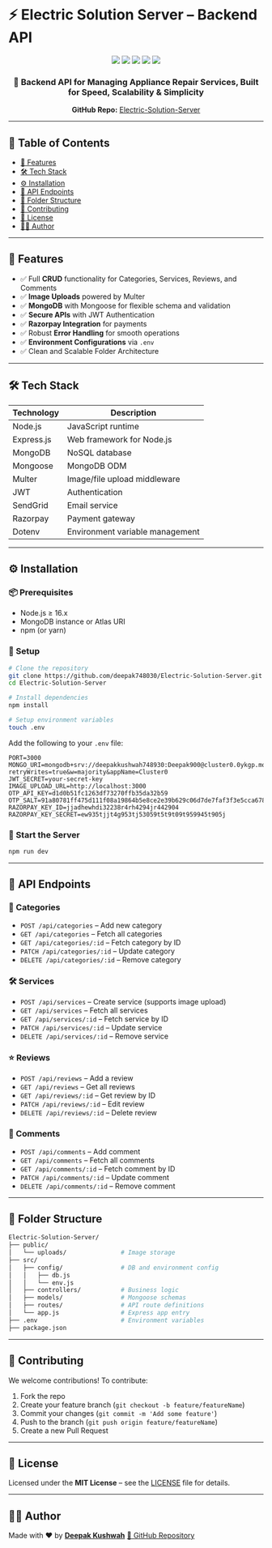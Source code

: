 
# ⚡ Electric Solution Server – Backend API

<div align="center">
  <img src="https://img.shields.io/badge/Node.js-339933?style=for-the-badge&logo=node.js&logoColor=white" />
  <img src="https://img.shields.io/badge/Express.js-000000?style=for-the-badge&logo=express&logoColor=white" />
  <img src="https://img.shields.io/badge/MongoDB-4EA94B?style=for-the-badge&logo=mongodb&logoColor=white" />
  <img src="https://img.shields.io/badge/Multer-FCA121?style=for-the-badge&logo=upload&logoColor=white" />
  <img src="https://img.shields.io/badge/SendGrid-00B2FF?style=for-the-badge&logo=sendgrid&logoColor=white" />
</div>

<div align="center">
  <h3>🔧 Backend API for Managing Appliance Repair Services, Built for Speed, Scalability & Simplicity</h3>
  <p><strong>GitHub Repo:</strong> <a href="https://github.com/deepak748030/Electric-Solution-Server.git">Electric-Solution-Server</a></p>
</div>

---

## 📖 Table of Contents

* [🚀 Features](#-features)
* [🛠 Tech Stack](#-tech-stack)
* [⚙️ Installation](#️-installation)
* [📡 API Endpoints](#-api-endpoints)
* [📁 Folder Structure](#-folder-structure)
* [🤝 Contributing](#-contributing)
* [📄 License](#-license)
* [👨‍💻 Author](#-author)

---

## 🚀 Features

* ✅ Full **CRUD** functionality for Categories, Services, Reviews, and Comments
* ✅ **Image Uploads** powered by Multer
* ✅ **MongoDB** with Mongoose for flexible schema and validation
* ✅ **Secure APIs** with JWT Authentication
* ✅ **Razorpay Integration** for payments
* ✅ Robust **Error Handling** for smooth operations
* ✅ **Environment Configurations** via `.env`
* ✅ Clean and Scalable Folder Architecture

---

## 🛠 Tech Stack

| Technology | Description                     |
| ---------- | ------------------------------- |
| Node.js    | JavaScript runtime              |
| Express.js | Web framework for Node.js       |
| MongoDB    | NoSQL database                  |
| Mongoose   | MongoDB ODM                     |
| Multer     | Image/file upload middleware    |
| JWT        | Authentication                  |
| SendGrid   | Email service                   |
| Razorpay   | Payment gateway                 |
| Dotenv     | Environment variable management |

---

## ⚙️ Installation

### 📦 Prerequisites

* Node.js ≥ 16.x
* MongoDB instance or Atlas URI
* npm (or yarn)

### 🔧 Setup

```bash
# Clone the repository
git clone https://github.com/deepak748030/Electric-Solution-Server.git
cd Electric-Solution-Server

# Install dependencies
npm install

# Setup environment variables
touch .env
```

Add the following to your `.env` file:

```env
PORT=3000
MONGO_URI=mongodb+srv://deepakkushwah748930:Deepak900@cluster0.0ykgp.mongodb.net/?retryWrites=true&w=majority&appName=Cluster0
JWT_SECRET=your-secret-key
IMAGE_UPLOAD_URL=http://localhost:3000
OTP_API_KEY=d1d0b51fc1263df73270ffb35da32b59
OTP_SALT=91a80781ff475d111f08a19864b5e8ce2e39b629c06d7de7faf3f3e5cca678fd
RAZORPAY_KEY_ID=jjadhewhdi32238r4rh4294jr442904
RAZORPAY_KEY_SECRET=ew935tjjt4g953tj53059t5t9t09t959945t905j
```

### 🚀 Start the Server

```bash
npm run dev
```

---

## 📡 API Endpoints

### 🔖 Categories

* `POST /api/categories` – Add new category
* `GET /api/categories` – Fetch all categories
* `GET /api/categories/:id` – Fetch category by ID
* `PATCH /api/categories/:id` – Update category
* `DELETE /api/categories/:id` – Remove category

### 🛠 Services

* `POST /api/services` – Create service (supports image upload)
* `GET /api/services` – Fetch all services
* `GET /api/services/:id` – Fetch service by ID
* `PATCH /api/services/:id` – Update service
* `DELETE /api/services/:id` – Remove service

### ⭐ Reviews

* `POST /api/reviews` – Add a review
* `GET /api/reviews` – Get all reviews
* `GET /api/reviews/:id` – Get review by ID
* `PATCH /api/reviews/:id` – Edit review
* `DELETE /api/reviews/:id` – Delete review

### 💬 Comments

* `POST /api/comments` – Add comment
* `GET /api/comments` – Fetch all comments
* `GET /api/comments/:id` – Fetch comment by ID
* `PATCH /api/comments/:id` – Update comment
* `DELETE /api/comments/:id` – Remove comment

---

## 📁 Folder Structure

```bash
Electric-Solution-Server/
├── public/
│   └── uploads/               # Image storage
├── src/
│   ├── config/                # DB and environment config
│   │   ├── db.js
│   │   └── env.js
│   ├── controllers/           # Business logic
│   ├── models/                # Mongoose schemas
│   ├── routes/                # API route definitions
│   └── app.js                 # Express app entry
├── .env                       # Environment variables
├── package.json
```

---

## 🤝 Contributing

We welcome contributions! To contribute:

1. Fork the repo
2. Create your feature branch (`git checkout -b feature/featureName`)
3. Commit your changes (`git commit -m 'Add some feature'`)
4. Push to the branch (`git push origin feature/featureName`)
5. Create a new Pull Request

---

## 📄 License

Licensed under the **MIT License** – see the [LICENSE](LICENSE) file for details.

---

## 👨‍💻 Author

Made with ❤️ by **[Deepak Kushwah](https://github.com/deepak748030)**
[🔗 GitHub Repository](https://github.com/deepak748030/Electric-Solution-Server.git)
